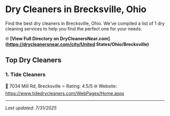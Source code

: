 # Dry Cleaners in Brecksville, Ohio

Find the best dry cleaners in Brecksville, Ohio. We've compiled a list of 1 dry cleaning services to help you find the perfect one for your needs.

🌐 **[View Full Directory on DryCleanersNear.com](https://drycleanersnear.com/city/United States/Ohio/Brecksville)**

## Top Dry Cleaners

### 1. Tide Cleaners
📍 7034 Mill Rd, Brecksville
⭐ Rating: 4.5/5
🌐 Website: https://www.tidedrycleaners.com/WebPages/Home.aspx


---

*Last updated: 7/31/2025*
